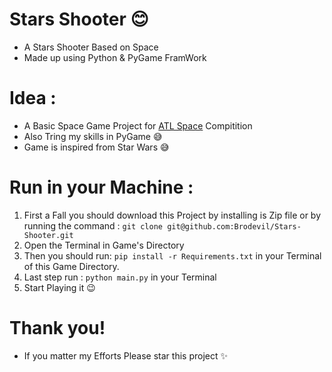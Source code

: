 # Stars Shooter 😊
- A Stars Shooter Based on Space
- Made up using Python & PyGame FramWork

# Idea :
- A Basic Space Game Project for [ATL Space](https://aimapp2.aim.gov.in/atlspace/) Compitition
- Also Tring my skills in PyGame 😅
- Game is inspired from Star Wars 😅

# Run in your Machine :
1. First a Fall you should download this Project by installing is Zip file or by running the command : `git clone git@github.com:Brodevil/Stars-Shooter.git`
2. Open the Terminal in Game's Directory
3. Then you should run: `pip install -r Requirements.txt` in your Terminal of this Game Directory.
4. Last step run : `python main.py` in your Terminal
5. Start Playing it 😉
# Thank you!
- If you matter my Efforts Please star this project ✨

<!-- ![Image](https://raw.githubusercontent.com/Brodevil/Stars-Shooter/master/images/background-black.png) -->
